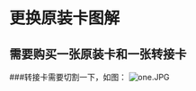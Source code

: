# 更换原装卡图解
## 需要购买一张原装卡和一张转接卡
###转接卡需要切割一下，如图：
![one.JPG](https://github.com/daggeryu/DELL-inspiron-5488/blob/master/network_card/IMG_1230.JPG "one.JPG")

